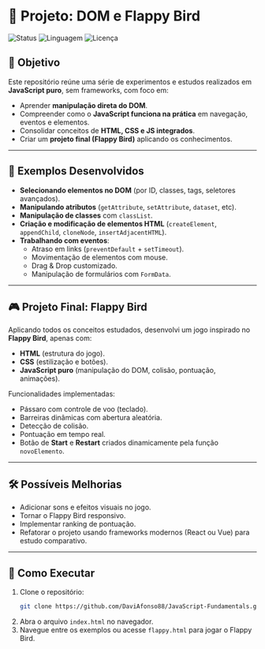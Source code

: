 # 📌 Projeto: DOM e Flappy Bird

![Status](https://img.shields.io/badge/status-em%20desenvolvimento-yellow)
![Linguagem](https://img.shields.io/badge/javascript-ES6-yellow)
![Licença](https://img.shields.io/badge/licença-MIT-green)

## 🎯 Objetivo
Este repositório reúne uma série de experimentos e estudos realizados em **JavaScript puro**, sem frameworks, com foco em:
- Aprender **manipulação direta do DOM**.  
- Compreender como o **JavaScript funciona na prática** em navegação, eventos e elementos.  
- Consolidar conceitos de **HTML, CSS e JS integrados**.  
- Criar um **projeto final (Flappy Bird)** aplicando os conhecimentos.  

---

## 🧪 Exemplos Desenvolvidos
- **Selecionando elementos no DOM** (por ID, classes, tags, seletores avançados).  
- **Manipulando atributos** (`getAttribute`, `setAttribute`, `dataset`, etc).  
- **Manipulação de classes** com `classList`.  
- **Criação e modificação de elementos HTML** (`createElement`, `appendChild`, `cloneNode`, `insertAdjacentHTML`).  
- **Trabalhando com eventos**:
  - Atraso em links (`preventDefault` + `setTimeout`).  
  - Movimentação de elementos com mouse.  
  - Drag & Drop customizado.  
  - Manipulação de formulários com `FormData`.  

---

## 🎮 Projeto Final: Flappy Bird
Aplicando todos os conceitos estudados, desenvolvi um jogo inspirado no **Flappy Bird**, apenas com:
- **HTML** (estrutura do jogo).  
- **CSS** (estilização e botões).  
- **JavaScript puro** (manipulação do DOM, colisão, pontuação, animações).  

Funcionalidades implementadas:
- Pássaro com controle de voo (teclado).  
- Barreiras dinâmicas com abertura aleatória.  
- Detecção de colisão.  
- Pontuação em tempo real.  
- Botão de **Start** e **Restart** criados dinamicamente pela função `novoElemento`.  

---

## 🛠️ Possíveis Melhorias
- Adicionar sons e efeitos visuais no jogo.
- Tornar o Flappy Bird responsivo.
- Implementar ranking de pontuação. 
- Refatorar o projeto usando frameworks modernos (React ou Vue) para estudo comparativo. 

---

## 🚀 Como Executar
1. Clone o repositório:  
   ```bash
   git clone https://github.com/DaviAfonso88/JavaScript-Fundamentals.git
2. Abra o arquivo `index.html` no navegador.
3. Navegue entre os exemplos ou acesse `flappy.html` para jogar o Flappy Bird.
